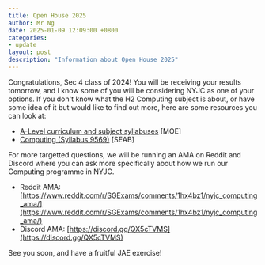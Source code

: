 ```yaml
---
title: Open House 2025
author: Mr Ng
date: 2025-01-09 12:09:00 +0800
categories:
- update
layout: post
description: "Information about Open House 2025"
---
```


Congratulations, Sec 4 class of 2024! You will be receiving your results tomorrow, and I know some of you will be considering NYJC as one of your options. If you don't know what the H2 Computing subject is about, or have some idea of it but would like to find out more, here are some resources you can look at:

- [A-Level curriculum and subject syllabuses](https://www.moe.gov.sg/post-secondary/a-level-curriculum-and-subject-syllabuses) [MOE]
- [Computing (Syllabus 9569)](https://www.seab.gov.sg/docs/default-source/national-examinations/syllabus/alevel/2025-a-level-syllabus/9569_y25_sy.pdf) [SEAB]

For more targetted questions, we will be running an AMA on Reddit and Discord where you can ask more specifically about how we run our Computing programme in NYJC.

- Reddit AMA: [https://www.reddit.com/r/SGExams/comments/1hx4bz1/nyjc_computing_ama/](https://www.reddit.com/r/SGExams/comments/1hx4bz1/nyjc_computing_ama/)
- Discord AMA: [https://discord.gg/QX5cTVMS](https://discord.gg/QX5cTVMS)

See you soon, and have a fruitful JAE exercise!
